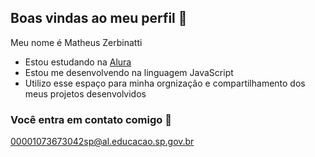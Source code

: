 ## Boas vindas ao meu perfil 💙

Meu nome é Matheus Zerbinatti

- Estou estudando na [Alura](https://www.alura.com.br) 
- Estou me desenvolvendo na linguagem JavaScript
- Utilizo esse espaço para minha orgnização e compartilhamento dos meus projetos desenvolvidos

### Você entra em contato comigo 📧

00001073673042sp@al.educacao.sp.gov.br
